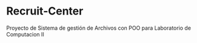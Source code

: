 # Recruit-Center
Proyecto de Sistema de gestión de Archivos con POO para Laboratorio de Computacion II
